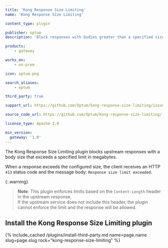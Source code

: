 ```yaml
---
title: 'Kong Response Size Limiting'
name: 'Kong Response Size Limiting'

content_type: plugin

publisher: optum
description: 'Block responses with bodies greater than a specified size'

products:
    - gateway

works_on:
    - on-prem

icon: optum.png

search_aliases:
    - optum

third_party: true

support_url: https://github.com/Optum/kong-response-size-limiting/issues

source_code_url: https://github.com/Optum/kong-response-size-limiting/

license_type: Apache-2.0

min_version:
  gateway: '1.0'
---
```


The Kong Response Size Limiting plugin blocks upstream responses with a body size that exceeds a specified limit in megabytes.

When a response exceeds the configured size, the client receives an HTTP `413` status code and the message body: `Response size limit exceeded`.

{:.warning}
> **Note**: This plugin enforces limits based on the `Content-Length` header in the upstream response.  
> If the upstream service does not include this header, the plugin cannot enforce the limit and the response will be allowed.

## Install the Kong Response Size Limiting plugin

{% include_cached /plugins/install-third-party.md name=page.name slug=page.slug rock="kong-response-size-limiting" %}
